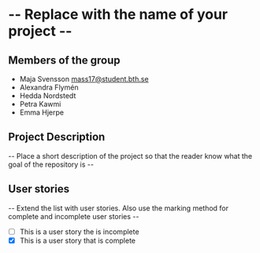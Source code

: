 # -- Replace with the name of your project --

## Members of the group
* Maja Svensson mass17@student.bth.se
* Alexandra Flymén
* Hedda Nordstedt
* Petra Kawmi
* Emma Hjerpe


## Project Description
-- Place a short description of the project so that the reader know what the goal of the repository is --

## User stories
-- Extend the list with user stories. Also use the marking method for complete and incomplete user stories --

- [ ] This is a user story the is incomplete 
- [X] This is a user story that is complete
